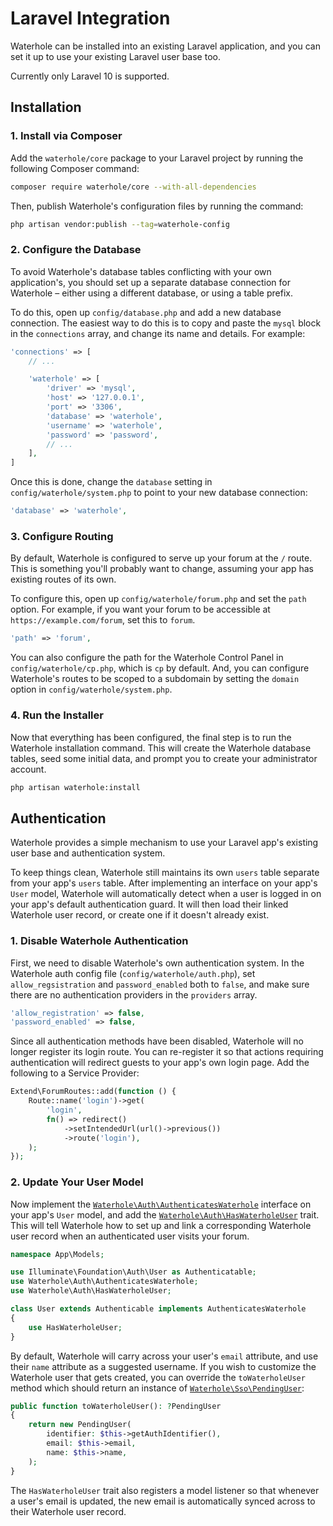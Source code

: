 # Laravel Integration

Waterhole can be installed into an existing Laravel application, and you can set it up to use your existing Laravel user base too.

Currently only Laravel 10 is supported.

## Installation

### 1. Install via Composer

Add the `waterhole/core` package to your Laravel project by running the following Composer command:

```bash
composer require waterhole/core --with-all-dependencies
```

Then, publish Waterhole's configuration files by running the command:

```bash
php artisan vendor:publish --tag=waterhole-config
```

### 2. Configure the Database

To avoid Waterhole's database tables conflicting with your own application's, you should set up a separate database connection for Waterhole – either using a different database, or using a table prefix.

To do this, open up `config/database.php` and add a new database connection. The easiest way to do this is to copy and paste the `mysql` block in the `connections` array, and change its name and details. For example:

```php
'connections' => [
    // ...

    'waterhole' => [
        'driver' => 'mysql',
        'host' => '127.0.0.1',
        'port' => '3306',
        'database' => 'waterhole',
        'username' => 'waterhole',
        'password' => 'password',
        // ...
    ],
]
```

Once this is done, change the `database` setting in `config/waterhole/system.php` to point to your new database connection:

```php
'database' => 'waterhole',
```

### 3. Configure Routing

By default, Waterhole is configured to serve up your forum at the `/` route. This is something you'll probably want to change, assuming your app has existing routes of its own.

To configure this, open up `config/waterhole/forum.php` and set the `path` option. For example, if you want your forum to be accessible at `https://example.com/forum`, set this to `forum`.

```php
'path' => 'forum',
```

You can also configure the path for the Waterhole Control Panel in `config/waterhole/cp.php`, which is `cp` by default. And, you can configure Waterhole's routes to be scoped to a subdomain by setting the `domain` option in `config/waterhole/system.php`.

### 4. Run the Installer

Now that everything has been configured, the final step is to run the Waterhole installation command. This will create the Waterhole database tables, seed some initial data, and prompt you to create your administrator account.

```bash
php artisan waterhole:install
```

## Authentication

Waterhole provides a simple mechanism to use your Laravel app's existing user base and authentication system.

To keep things clean, Waterhole still maintains its own `users` table separate from your app's `users` table. After implementing an interface on your app's `User` model, Waterhole will automatically detect when a user is logged in on your app's default authentication guard. It will then load their linked Waterhole user record, or create one if it doesn't already exist.

### 1. Disable Waterhole Authentication

First, we need to disable Waterhole's own authentication system. In the Waterhole auth config file (`config/waterhole/auth.php`), set `allow_regsistration` and `password_enabled` both to `false`, and make sure there are no authentication providers in the `providers` array.

```php
'allow_registration' => false,
'password_enabled' => false,
```

Since all authentication methods have been disabled, Waterhole will no longer register its login route. You can re-register it so that actions requiring authentication will redirect guests to your app's own login page. Add the following to a Service Provider:

```php
Extend\ForumRoutes::add(function () {
    Route::name('login')->get(
        'login',
        fn() => redirect()
            ->setIntendedUrl(url()->previous())
            ->route('login'),
    );
});
```

### 2. Update Your User Model

Now implement the [`Waterhole\Auth\AuthenticatesWaterhole`](reference://Waterhole/Auth/AuthenticatesWaterhole.html) interface on your app's `User` model, and add the [`Waterhole\Auth\HasWaterholeUser`](reference://Waterhole/Auth/HasWaterholeUser.html) trait. This will tell Waterhole how to set up and link a corresponding Waterhole user record when an authenticated user visits your forum.

```php
namespace App\Models;

use Illuminate\Foundation\Auth\User as Authenticatable;
use Waterhole\Auth\AuthenticatesWaterhole;
use Waterhole\Auth\HasWaterholeUser;

class User extends Authenticable implements AuthenticatesWaterhole
{
    use HasWaterholeUser;
}
```

By default, Waterhole will carry across your user's `email` attribute, and use their `name` attribute as a suggested username. If you wish to customize the Waterhole user that gets created, you can override the `toWaterholeUser` method which should return an instance of [`Waterhole\Sso\PendingUser`](reference://Waterhole/Sso/PendingUser.html):

```php
public function toWaterholeUser(): ?PendingUser
{
    return new PendingUser(
        identifier: $this->getAuthIdentifier(),
        email: $this->email,
        name: $this->name,
    );
}
```

The `HasWaterholeUser` trait also registers a model listener so that whenever a user's email is updated, the new email is automatically synced across to their Waterhole user record.
